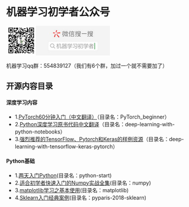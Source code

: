 # 机器学习初学者公众号

![公众号](images/gongzhong.jpg)



机器学习qq群：554839127（我们有6个群，加过一个就不需要加了）

## 开源内容目录

#### 深度学习内容

- 1.[PyTorch60分钟入门（中文翻译）](PyTorch_beginner/)（目录名：PyTorch_beginner）
- 2.[Python深度学习原书代码中文翻译](deep-learning-with-python-notebooks/)（目录名：deep-learning-with-python-notebooks）
- 3.[强烈推荐的TensorFlow、Pytorch和Keras的样例资源](deep-learning-with-tensorflow-keras-pytorch/)（目录名：deep-learning-with-tensorflow-keras-pytorch）

#### Python基础

- 1.[两天入门Python](python-start/)(目录名：python-start)
- 2.[适合初学者快速入门的Numpy实战全集](numpy/)(目录名：numpy)
- 3.[matplotlib学习之基本使用](matplotlib/)(目录名：matplotlib)
- 4.[Sklearn入门经典案例](pyparis-2018-sklearn/)(目录名：pyparis-2018-sklearn)

